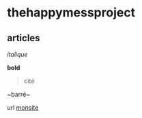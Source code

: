 # thehappymessproject
## articles

*italique*

**bold**

> cité 

~barré~

url [monsite](http://www.laetitiaphan.com)
